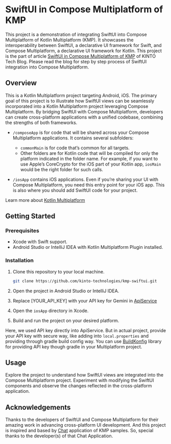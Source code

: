 # SwiftUI in Compose Multiplatform of KMP

This project is a demonstration of integrating SwiftUI into Compose Multiplatform of Kotlin Multiplatform (KMP). It showcases the interoperability between SwiftUI, a declarative UI framework for Swift, and Compose Multiplatform, a declarative UI framework for Kotlin.
This project is the part of article [SwiftUI in Compose Multiplatform of KMP](https://blog.kinto-technologies.com/posts/2024-03-07-swiftui-in-compose-multiplatform/) of KINTO Tech Blog. Please read the blog for step by step process of SwiftUI integration into Compose Multiplatform.

## Overview

This is a Kotlin Multiplatform project targeting Android, iOS.
The primary goal of this project is to illustrate how SwiftUI views can be seamlessly incorporated into a Kotlin Multiplatform project leveraging Compose Multiplatform. By bridging SwiftUI with Compose Multiplatform, developers can create cross-platform applications with a unified codebase, combining the strengths of both frameworks.

* `/composeApp` is for code that will be shared across your Compose Multiplatform applications.
  It contains several subfolders:
  - `commonMain` is for code that’s common for all targets.
  - Other folders are for Kotlin code that will be compiled for only the platform indicated in the folder name.
    For example, if you want to use Apple’s CoreCrypto for the iOS part of your Kotlin app,
    `iosMain` would be the right folder for such calls.

* `/iosApp` contains iOS applications. Even if you’re sharing your UI with Compose Multiplatform,
  you need this entry point for your iOS app. This is also where you should add SwiftUI code for your project.


Learn more about [Kotlin Multiplatform](https://www.jetbrains.com/help/kotlin-multiplatform-dev/get-started.html)

## Getting Started

### Prerequisites

- Xcode with Swift support.
- Android Studio or IntelliJ IDEA with Kotlin Multiplatform Plugin installed.

### Installation

1. Clone this repository to your local machine.
   ```bash
   git clone https://github.com/kinto-technologies/kmp-swiftui.git
   ```

2. Open the project in Android Studio or IntelliJ IDEA.

3.  Replace [YOUR_API_KEY] with your API key for Gemini in [ApiService](composeApp/src/commonMain/kotlin/data/ApiService.kt)

4. Open the `iosApp` directory in Xcode.

5. Build and run the project on your desired platform.

Here, we used API key directly into ApiService. But in actual project, provide your API key with secure way, like adding into `local.properties` and providing through gradle build config way. You can use [BuildKonfig](https://github.com/yshrsmz/BuildKonfig) library for providing API key though gradle in your Multiplatform project.

## Usage

Explore the project to understand how SwiftUI views are integrated into the Compose Multiplatform project. Experiment with modifying the SwiftUI components and observe the changes reflected in the cross-platform application.

## Acknowledgements

Thanks to the developers of SwiftUI and Compose Multiplatform for their amazing work in advancing cross-platform UI development. And this project is inspired and based by [Chat](https://github.com/JetBrains/compose-multiplatform/tree/master/examples/chat) application of KMP samples. So, special thanks to the developer(s) of that Chat Application.